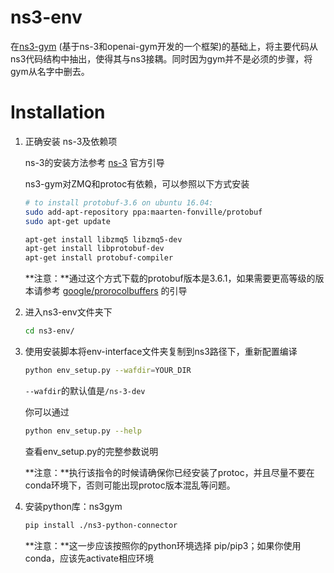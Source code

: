 # ns3-env

在[ns3-gym](https://github.com/tkn-tub/ns3-gym) (基于ns-3和openai-gym开发的一个框架)的基础上，将主要代码从ns3代码结构中抽出，使得其与ns3接耦。同时因为gym并不是必须的步骤，将gym从名字中删去。

Installation
============

1. 正确安装 ns-3及依赖项

   ns-3的安装方法参考 [ns-3](https://www.nsnam.org/wiki/Installation#Installation) 官方引导

   ns3-gym对ZMQ和protoc有依赖，可以参照以下方式安装

   ```bash
   # to install protobuf-3.6 on ubuntu 16.04:
   sudo add-apt-repository ppa:maarten-fonville/protobuf
   sudo apt-get update
   
   apt-get install libzmq5 libzmq5-dev
   apt-get install libprotobuf-dev
   apt-get install protobuf-compiler
   ```

   

   **注意：**通过这个方式下载的protobuf版本是3.6.1，如果需要更高等级的版本请参考 [google/prorocolbuffers](google/prorocolbuffers) 的引导

   

2. 进入ns3-env文件夹下

   ```bash
   cd ns3-env/
   ```

   

3. 使用安装脚本将env-interface文件夹复制到ns3路径下，重新配置编译

   ```bash
   python env_setup.py --wafdir=YOUR_DIR
   ```

   `--wafdir`的默认值是`/ns-3-dev`

   你可以通过

   ```bash
   python env_setup.py --help
   ```

   查看env_setup.py的完整参数说明

   **注意：**执行该指令的时候请确保你已经安装了protoc，并且尽量不要在conda环境下，否则可能出现protoc版本混乱等问题。


4. 安装python库：ns3gym

   ```bash
   pip install ./ns3-python-connector
   ```

   **注意：**这一步应该按照你的python环境选择 pip/pip3；如果你使用conda，应该先activate相应环境
